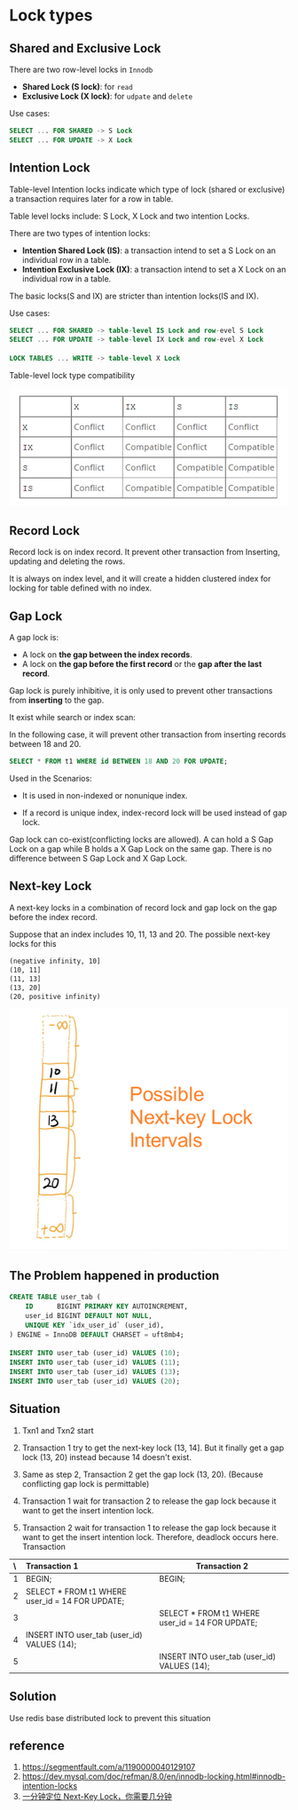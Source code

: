 

# Lock types

## Shared and Exclusive Lock

There are two row-level locks in `Innodb`

-   **Shared Lock (S lock)**:  for `read`
-   **Exclusive Lock (X lock)**: for  `udpate` and `delete`

Use cases:

```sql
SELECT ... FOR SHARED -> S Lock
SELECT ... FOR UPDATE -> X Lock
```

## Intention Lock

Table-level Intention locks indicate which type of  lock (shared or exclusive) a transaction requires later for a row in table.

Table level locks include: S Lock, X Lock and two intention Locks.

There are two types of intention locks:

-   **Intention Shared Lock (IS)**: a transaction intend to set a S Lock on an individual row in a table.
-   **Intention Exclusive Lock (IX)**: a transaction intend to set a X Lock on an individual row in a table.

The basic locks(S and IX) are stricter than intention locks(IS and IX).

Use cases:

```sql
SELECT ... FOR SHARED -> table-level IS Lock and row-evel S Lock
SELECT ... FOR UPDATE -> table-level IX Lock and row-evel X Lock

LOCK TABLES ... WRITE -> table-level X Lock
```

Table-level lock type compatibility 

![image-20221009173624484](./Lock.assets/image-20221009173624484.png)

## Record Lock

Record lock is on index record. It prevent other transaction from Inserting, updating and deleting the rows.

It is always on index level, and it will create a hidden clustered index for locking for table defined with no index.

## Gap Lock

A gap lock is:

-   A lock on **the gap between the index records**. 
-   A lock on **the gap before the first record** or the **gap after the last record**.

Gap lock is purely inhibitive, it is only used to prevent other transactions from **inserting** to the gap. 

It exist while search or index scan:

In the following case, it will prevent other transaction from inserting records between 18 and 20.

```sql
SELECT * FROM t1 WHERE id BETWEEN 18 AND 20 FOR UPDATE;
```

Used in the Scenarios:

-   It is used in non-indexed or nonunique index. 

-   If a record is unique index, index-record lock will be used instead of gap lock.

Gap lock can co-exist(conflicting locks are allowed). A can hold a S Gap Lock on a gap while B holds a X Gap Lock on the same gap. There is no difference between S Gap Lock and X Gap Lock.

## Next-key Lock

A next-key locks in a combination of record lock and gap lock on the gap before the index record.

Suppose that an index includes 10, 11, 13 and 20. The possible next-key locks for this 

```
(negative infinity, 10]
(10, 11]
(11, 13]
(13, 20]
(20, positive infinity)
```

![image-20221009175809802](./Lock.assets/image-20221009175809802.png)

## The Problem happened in production

```sql
CREATE TABLE user_tab (
    ID		BIGINT PRIMARY KEY AUTOINCREMENT,
	user_id BIGINT DEFAULT NOT NULL,
    UNIQUE KEY `idx_user_id` (user_id),
) ENGINE = InnoDB DEFAULT CHARSET = uft8mb4;

INSERT INTO user_tab (user_id) VALUES (10);
INSERT INTO user_tab (user_id) VALUES (11);
INSERT INTO user_tab (user_id) VALUES (13);
INSERT INTO user_tab (user_id) VALUES (20);
```

## Situation

1. Txn1 and Txn2 start
2. Transaction 1 try to get the next-key lock (13, 14]. But it finally get a gap lock (13, 20) instead because 14 doesn't exist.

2. Same as step 2, Transaction 2 get the gap lock (13, 20). (Because conflicting gap lock is permittable)

3. Transaction 1 wait for transaction 2 to release the gap lock because it want to get the insert intention lock.

4. Transaction 2 wait for transaction 1 to release the gap lock because it want to get the insert intention lock. Therefore, deadlock occurs here. Transaction 

| \    | Transaction 1                                   | Transaction 2                                   |
| :--- | :---------------------------------------------- | ----------------------------------------------- |
| 1    | BEGIN;                                          | BEGIN;                                          |
| 2    | SELECT * FROM t1 WHERE user_id = 14 FOR UPDATE; |                                                 |
| 3    |                                                 | SELECT * FROM t1 WHERE user_id = 14 FOR UPDATE; |
| 4    | INSERT INTO user_tab (user_id) VALUES (14);     |                                                 |
| 5    |                                                 | INSERT INTO user_tab (user_id) VALUES (14);     |

## Solution

Use redis base distributed lock to prevent this situation





## reference

1. https://segmentfault.com/a/1190000040129107
2. https://dev.mysql.com/doc/refman/8.0/en/innodb-locking.html#innodb-intention-locks
3. [一分钟定位 Next-Key Lock，你需要几分钟](https://www.cnblogs.com/wangiqngpei557/p/12236155.html) 